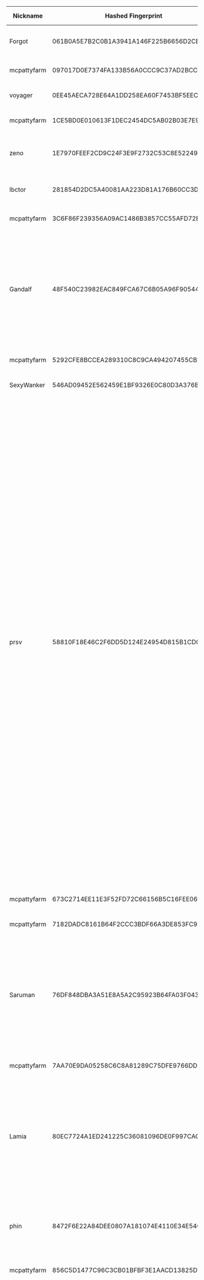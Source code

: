 | Nickname |  Hashed Fingerprint	| Or Addresses | Contact | Running | Flags | Last Seen | First Seen | Last Restarted | Advertised Bandwidth | Platform | Version | Version Status | Recommended Version | Verified hostnames | Exit policy |
|---|---|---|---|---|---|---|---|---|---|---|---|---|---|---|---|
|Forgot | 061B0A5E7B2C0B1A3941A146F225B6656D2CB54D | ["91.103.253.88:443"] | here@gmail.com | true | Fast, Running, V2Dir, Valid | 2025-08-21 15:00:00 | 2025-08-21 04:00:00 | 2025-08-21 03:05:51 | 2387968 | Tor 0.4.8.10 on Linux | 0.4.8.10 | recommended | true | N/A | ["reject *:*"]|
|mcpattyfarm | 097017D0E7374FA133B56A0CCC9C37AD2BCCFA4D | ["72.60.68.40:443","[2a02:4780:2d:c368::1]:443"] | N/A | true | Running, V2Dir, Valid | 2025-08-21 15:00:00 | 2025-08-21 00:00:00 | 2025-08-20 23:47:16 | 0 | Tor 0.4.8.17 on Linux | 0.4.8.17 | recommended | true | ["srv931163.hstgr.cloud"] | ["reject *:*"]|
|voyager | 0EE45AECA728E64A1DD258EA60F7453BF5EECEA6 | ["114.23.118.53:443","[2406:1e00:9002:102::2140]:443"] | Aiden <aiden dot tor at pm dot me> | true | Running, V2Dir, Valid | 2025-08-21 15:00:00 | 2025-08-21 07:00:00 | 2025-08-21 06:23:31 | 0 | Tor 0.4.8.17 on Linux | 0.4.8.17 | recommended | true | N/A | ["reject *:*"]|
|mcpattyfarm | 1CE5BD0E010613F1DEC2454DC5AB02B03E7E90D1 | ["148.230.85.4:443","[2a02:4780:2d:1996::1]:443"] | N/A | true | Running, V2Dir, Valid | 2025-08-21 15:00:00 | 2025-08-21 01:00:00 | 2025-08-20 23:47:14 | 0 | Tor 0.4.8.17 on Linux | 0.4.8.17 | recommended | true | ["srv931150.hstgr.cloud"] | ["reject *:*"]|
|zeno | 1E7970FEEF2CD9C24F3E9F2732C53C8E52249E80 | ["135.181.116.121:443","[2a01:4f9:4b:1c50::2]:443"] | azgard email:admin[]relays.foo url:https://relays.foo uplinkbw:100 ciissversion:2 | true | Running, V2Dir, Valid | 2025-08-21 15:00:00 | 2025-08-21 05:00:00 | 2025-08-21 04:00:09 | 0 | Tor 0.4.8.17 on Linux | 0.4.8.17 | recommended | true | ["static.121.116.181.135.clients.your-server.de"] | ["reject *:*"]|
|lbctor | 281854D2DC5A40081AA223D81A176B60CC3DBAD2 | ["70.34.218.251:443","[2a05:f480:2000:2620:5400:5ff:fe97:a298]:443"] | N/A | true | Running, Valid | 2025-08-21 15:00:00 | 2025-08-21 10:00:00 | 2025-08-21 09:20:40 | 0 | Tor 0.4.8.17 on FreeBSD | 0.4.8.17 | recommended | true | N/A | ["reject *:*"]|
|mcpattyfarm | 3C6F86F239356A09AC1486B3857CC55AFD72BBBB | ["72.60.68.39:443","[2a02:4780:2d:551::1]:443"] | N/A | true | Running, V2Dir, Valid | 2025-08-21 15:00:00 | 2025-08-21 15:00:00 | 2025-08-21 14:47:45 | 0 | Tor 0.4.8.17 on Linux | 0.4.8.17 | recommended | true | ["srv931162.hstgr.cloud"] | ["reject *:*"]|
|Gandalf | 48F540C23982EAC849FCA67C6B05A96F9054449C | ["45.144.174.114:443","[2605:e440:15::2e]:443"] | bilbo | true | Exit, Running, V2Dir, Valid | 2025-08-21 15:00:00 | 2025-08-21 09:00:00 | 2025-08-21 08:27:31 | 0 | Tor 0.4.8.17 on Linux | 0.4.8.17 | recommended | true | N/A | ["reject 0.0.0.0/8:*","reject 169.254.0.0/16:*","reject 127.0.0.0/8:*","reject 192.168.0.0/16:*","reject 10.0.0.0/8:*","reject 172.16.0.0/12:*","reject 45.144.174.114:*","reject *:25","reject *:119","reject *:135-139","reject *:445","reject *:1214","reject *:4661-4666","reject *:6346-6429","reject *:6699","reject *:6881-6999","accept *:*"]|
|mcpattyfarm | 5292CFE8BCCEA289310C8C9CA494207455CBBE11 | ["148.230.85.6:443","[2a02:4780:2d:1ac3::1]:443"] | N/A | true | Running, V2Dir, Valid | 2025-08-21 15:00:00 | 2025-08-21 01:00:00 | 2025-08-20 23:47:13 | 0 | Tor 0.4.8.17 on Linux | 0.4.8.17 | recommended | true | ["srv931152.hstgr.cloud"] | ["reject *:*"]|
|SexyWanker | 546AD09452E562459E1BF9326E0C80D3A376B356 | ["193.233.247.77:28443"] | N/A | true | Running, V2Dir, Valid | 2025-08-21 15:00:00 | 2025-08-21 14:00:00 | 2025-08-21 12:55:24 | 0 | Tor 0.4.8.17 on Linux | 0.4.8.17 | recommended | true | N/A | ["reject *:*"]|
|prsv | 58810F18E46C2F6DD5D124E24954D815B1CD0C06 | ["176.65.134.4:9100","[2602:f915:f:3b43::1]:9100"] | email:admin[]prsv.ch url:https://prsv.ch/ proof:uri-rsa ciissversion:2 | true | Exit, Running, V2Dir, Valid | 2025-08-21 15:00:00 | 2025-08-21 05:00:00 | 2025-08-21 04:23:54 | 0 | Tor 0.4.8.17 on Linux | 0.4.8.17 | recommended | true | N/A | ["reject 0.0.0.0/8:*","reject 169.254.0.0/16:*","reject 127.0.0.0/8:*","reject 192.168.0.0/16:*","reject 10.0.0.0/8:*","reject 172.16.0.0/12:*","reject 176.65.134.4:*","accept *:43","accept *:53","accept *:79-81","accept *:194","accept *:220","accept *:389","accept *:443","accept *:531","accept *:543-544","accept *:554","accept *:563","accept *:636","accept *:706","accept *:853","accept *:873","accept *:902-904","accept *:981","accept *:989-995","accept *:1194","accept *:1220","accept *:1293","accept *:1500","accept *:1533","accept *:1677","accept *:1723","accept *:1755","accept *:1863","accept *:2082","accept *:2083","accept *:2086-2087","accept *:2095-2096","accept *:2102-2104","accept *:3128","accept *:3690","accept *:4321","accept *:4643","accept *:5050","accept *:5190","accept *:5222-5223","accept *:5228","accept *:6660-6669","accept *:6679","accept *:6697","accept *:8000","accept *:8008","accept *:8074","accept *:8080","accept *:8082","accept *:8087-8088","accept *:8332-8333","accept *:8443","accept *:8888","accept *:9418","accept *:9999","accept *:10000","accept *:11371","accept *:19294","accept *:19638","accept *:50002","accept *:64738","reject *:*"]|
|mcpattyfarm | 673C2714EE11E3F52FD72C66156B5C16FEE062AC | ["72.60.68.43:443","[2a02:4780:2d:4be8::1]:443"] | N/A | true | Running, V2Dir, Valid | 2025-08-21 15:00:00 | 2025-08-21 00:00:00 | 2025-08-20 23:47:16 | 0 | Tor 0.4.8.17 on Linux | 0.4.8.17 | recommended | true | ["srv931164.hstgr.cloud"] | ["reject *:*"]|
|mcpattyfarm | 7182DADC8161B64F2CCC3BDF66A3DE853FC9E050 | ["148.230.85.3:443","[2a02:4780:2d:ea0a::1]:443"] | N/A | true | Running, V2Dir, Valid | 2025-08-21 15:00:00 | 2025-08-21 01:00:00 | 2025-08-20 23:47:13 | 0 | Tor 0.4.8.17 on Linux | 0.4.8.17 | recommended | true | ["srv931149.hstgr.cloud"] | ["reject *:*"]|
|Saruman | 76DF848DBA3A51E8A5A2C95923B64FA03F043C59 | ["46.17.41.68:443","[2a00:b700::21f]:443"] | Bilby | true | Exit, Running, V2Dir, Valid | 2025-08-21 15:00:00 | 2025-08-21 09:00:00 | 2025-08-21 08:28:33 | 0 | Tor 0.4.8.17 on Linux | 0.4.8.17 | recommended | true | N/A | ["reject 0.0.0.0/8:*","reject 169.254.0.0/16:*","reject 127.0.0.0/8:*","reject 192.168.0.0/16:*","reject 10.0.0.0/8:*","reject 172.16.0.0/12:*","reject 46.17.41.68:*","reject *:25","reject *:119","reject *:135-139","reject *:445","reject *:1214","reject *:4661-4666","reject *:6346-6429","reject *:6699","reject *:6881-6999","accept *:*"]|
|mcpattyfarm | 7AA70E9DA05258C6C8A81289C75DFE9766DDD2E6 | ["72.60.68.28:443","[2a02:4780:2d:3ee5::1]:443"] | N/A | true | Running, V2Dir, Valid | 2025-08-21 15:00:00 | 2025-08-21 01:00:00 | 2025-08-20 23:47:19 | 0 | Tor 0.4.8.17 on Linux | 0.4.8.17 | recommended | true | ["srv931156.hstgr.cloud"] | ["reject *:*"]|
|Lamia | 80EC7724A1ED241225C36081096DE0F997CACAFC | ["45.134.48.153:443","[2a0c:9f00:2:12fa::1]:443"] | 1+passon@keemail.me | true | Exit, Running, V2Dir, Valid | 2025-08-21 15:00:00 | 2025-08-21 00:00:00 | 2025-08-20 23:09:54 | 0 | Tor 0.4.8.17 on Linux | 0.4.8.17 | recommended | true | N/A | ["reject 0.0.0.0/8:*","reject 169.254.0.0/16:*","reject 127.0.0.0/8:*","reject 192.168.0.0/16:*","reject 10.0.0.0/8:*","reject 172.16.0.0/12:*","reject 45.134.48.153:*","reject *:25","reject *:119","reject *:135-139","reject *:445","reject *:1214","reject *:4661-4666","reject *:6346-6429","reject *:6699","reject *:6881-6999","accept *:*"]|
|phin | 8472F6E22A84DEE0807A181074E4110E34E540F8 | ["107.175.93.157:9001"] | Phin Bartkus | true | Exit, Running, V2Dir, Valid | 2025-08-21 15:00:00 | 2025-08-21 03:00:00 | 2025-08-21 02:22:15 | 0 | Tor 0.4.8.17 on Linux | 0.4.8.17 | recommended | true | N/A | ["reject 0.0.0.0/8:*","reject 169.254.0.0/16:*","reject 127.0.0.0/8:*","reject 192.168.0.0/16:*","reject 10.0.0.0/8:*","reject 172.16.0.0/12:*","reject 107.175.93.157:*","accept *:*"]|
|mcpattyfarm | 856C5D1477C96C3CB01BFBF3E1AACD13825D59A3 | ["72.60.68.45:443","[2a02:4780:2d:b273::1]:443"] | N/A | true | Running, V2Dir, Valid | 2025-08-21 15:00:00 | 2025-08-21 00:00:00 | 2025-08-20 23:47:18 | 0 | Tor 0.4.8.17 on Linux | 0.4.8.17 | recommended | true | ["srv931165.hstgr.cloud"] | ["reject *:*"]|
|prsv | 8DB011205AE5D46F0A9FCC81E8AD81C0348C804D | ["176.65.134.4:9300","[2602:f915:f:3b43::1]:9300"] | email:admin[]prsv.ch url:https://prsv.ch/ proof:uri-rsa ciissversion:2 | true | Exit, Running, V2Dir, Valid | 2025-08-21 15:00:00 | 2025-08-21 05:00:00 | 2025-08-21 04:25:09 | 0 | Tor 0.4.8.17 on Linux | 0.4.8.17 | recommended | true | N/A | ["reject 0.0.0.0/8:*","reject 169.254.0.0/16:*","reject 127.0.0.0/8:*","reject 192.168.0.0/16:*","reject 10.0.0.0/8:*","reject 172.16.0.0/12:*","reject 176.65.134.4:*","accept *:43","accept *:53","accept *:79-81","accept *:194","accept *:220","accept *:389","accept *:443","accept *:531","accept *:543-544","accept *:554","accept *:563","accept *:636","accept *:706","accept *:853","accept *:873","accept *:902-904","accept *:981","accept *:989-995","accept *:1194","accept *:1220","accept *:1293","accept *:1500","accept *:1533","accept *:1677","accept *:1723","accept *:1755","accept *:1863","accept *:2082","accept *:2083","accept *:2086-2087","accept *:2095-2096","accept *:2102-2104","accept *:3128","accept *:3690","accept *:4321","accept *:4643","accept *:5050","accept *:5190","accept *:5222-5223","accept *:5228","accept *:6660-6669","accept *:6679","accept *:6697","accept *:8000","accept *:8008","accept *:8074","accept *:8080","accept *:8082","accept *:8087-8088","accept *:8332-8333","accept *:8443","accept *:8888","accept *:9418","accept *:9999","accept *:10000","accept *:11371","accept *:19294","accept *:19638","accept *:50002","accept *:64738","reject *:*"]|
|mcpattyfarm | 9C0C042F4E002A9CDEE249C6EA249C103A3FFB9C | ["72.60.68.37:443","[2a02:4780:2d:e30d::1]:443"] | N/A | true | Running, V2Dir, Valid | 2025-08-21 15:00:00 | 2025-08-21 01:00:00 | 2025-08-20 23:47:17 | 0 | Tor 0.4.8.17 on Linux | 0.4.8.17 | recommended | true | ["srv931160.hstgr.cloud"] | ["reject *:*"]|
|subZERO | A91B3A718ACE32AC30EDABF956DBAEAC9644022B | ["45.156.87.49:443"] | mail@choko.com | false | Running, V2Dir, Valid | 2025-08-21 02:00:00 | 2025-08-21 02:00:00 | 2025-08-21 00:53:27 | 193536 | Tor 0.4.8.10 on Linux | 0.4.8.10 | recommended | true | N/A | ["reject *:*"]|
|prsv | AB5B8484581D3A624F5358E89F176419DF81ADAE | ["176.65.134.4:9200","[2602:f915:f:3b43::1]:9200"] | email:admin[]prsv.ch url:https://prsv.ch/ proof:uri-rsa ciissversion:2 | true | Exit, Running, V2Dir, Valid | 2025-08-21 15:00:00 | 2025-08-21 05:00:00 | 2025-08-21 04:22:30 | 0 | Tor 0.4.8.17 on Linux | 0.4.8.17 | recommended | true | N/A | ["reject 0.0.0.0/8:*","reject 169.254.0.0/16:*","reject 127.0.0.0/8:*","reject 192.168.0.0/16:*","reject 10.0.0.0/8:*","reject 172.16.0.0/12:*","reject 176.65.134.4:*","accept *:43","accept *:53","accept *:79-81","accept *:194","accept *:220","accept *:389","accept *:443","accept *:531","accept *:543-544","accept *:554","accept *:563","accept *:636","accept *:706","accept *:853","accept *:873","accept *:902-904","accept *:981","accept *:989-995","accept *:1194","accept *:1220","accept *:1293","accept *:1500","accept *:1533","accept *:1677","accept *:1723","accept *:1755","accept *:1863","accept *:2082","accept *:2083","accept *:2086-2087","accept *:2095-2096","accept *:2102-2104","accept *:3128","accept *:3690","accept *:4321","accept *:4643","accept *:5050","accept *:5190","accept *:5222-5223","accept *:5228","accept *:6660-6669","accept *:6679","accept *:6697","accept *:8000","accept *:8008","accept *:8074","accept *:8080","accept *:8082","accept *:8087-8088","accept *:8332-8333","accept *:8443","accept *:8888","accept *:9418","accept *:9999","accept *:10000","accept *:11371","accept *:19294","accept *:19638","accept *:50002","accept *:64738","reject *:*"]|
|mcpattyfarm | AEE42DECE9E6EC415EEA132782DB850BA4885B93 | ["148.230.85.5:443","[2a02:4780:2d:edc2::1]:443"] | N/A | true | Running, V2Dir, Valid | 2025-08-21 15:00:00 | 2025-08-21 01:00:00 | 2025-08-20 23:47:14 | 0 | Tor 0.4.8.17 on Linux | 0.4.8.17 | recommended | true | ["srv931151.hstgr.cloud"] | ["reject *:*"]|
|Unnamed | C79B333DE90C87CCB3E7837A8BBB72AA9EE7B73F | ["75.33.154.223:9001"] | cwire4@protonmail.com | false | Running, Valid | 2025-08-21 09:00:00 | 2025-08-21 02:00:00 | 2025-08-21 14:51:19 | 0 | Tor 0.4.8.10 on Linux | 0.4.8.10 | recommended | true | ["75-33-154-223.lightspeed.tukrga.sbcglobal.net"] | ["reject *:*"]|
|Pocahontas | CA7072A9E56B21F8407B547384B3A4E64A6FA2AE | ["37.187.124.96:9150"] | Random Joe <eric AT circuletica DOT org> | false | Running, V2Dir, Valid | 2025-08-21 10:00:00 | 2025-08-21 01:00:00 | 2025-08-21 00:05:57 | 74752 | Tor 0.4.8.16 on Linux | 0.4.8.16 | recommended | true | ["ovh.gargantilla.net"] | ["reject *:*"]|
|prsv | CD17409340BBBDD84B3D525B4BF45B227D4D736F | ["176.65.134.4:9000","[2602:f915:f:3b43::1]:9000"] | email:admin[]prsv.ch url:https://prsv.ch/ proof:uri-rsa ciissversion:2 | true | Exit, Running, V2Dir, Valid | 2025-08-21 15:00:00 | 2025-08-21 05:00:00 | 2025-08-21 04:23:18 | 0 | Tor 0.4.8.17 on Linux | 0.4.8.17 | recommended | true | N/A | ["reject 0.0.0.0/8:*","reject 169.254.0.0/16:*","reject 127.0.0.0/8:*","reject 192.168.0.0/16:*","reject 10.0.0.0/8:*","reject 172.16.0.0/12:*","reject 176.65.134.4:*","accept *:43","accept *:53","accept *:79-81","accept *:194","accept *:220","accept *:389","accept *:443","accept *:531","accept *:543-544","accept *:554","accept *:563","accept *:636","accept *:706","accept *:853","accept *:873","accept *:902-904","accept *:981","accept *:989-995","accept *:1194","accept *:1220","accept *:1293","accept *:1500","accept *:1533","accept *:1677","accept *:1723","accept *:1755","accept *:1863","accept *:2082","accept *:2083","accept *:2086-2087","accept *:2095-2096","accept *:2102-2104","accept *:3128","accept *:3690","accept *:4321","accept *:4643","accept *:5050","accept *:5190","accept *:5222-5223","accept *:5228","accept *:6660-6669","accept *:6679","accept *:6697","accept *:8000","accept *:8008","accept *:8074","accept *:8080","accept *:8082","accept *:8087-8088","accept *:8332-8333","accept *:8443","accept *:8888","accept *:9418","accept *:9999","accept *:10000","accept *:11371","accept *:19294","accept *:19638","accept *:50002","accept *:64738","reject *:*"]|
|mcpattyfarm | D242E6649FF2D0E6F23A92AD7B061A6B9882E143 | ["72.60.68.46:443","[2a02:4780:2d:b6a8::1]:443"] | N/A | true | Running, V2Dir, Valid | 2025-08-21 15:00:00 | 2025-08-21 00:00:00 | 2025-08-20 23:47:17 | 0 | Tor 0.4.8.17 on Linux | 0.4.8.17 | recommended | true | ["srv931166.hstgr.cloud"] | ["reject *:*"]|
|mcpattyfarm | DB538489C7F2AF07655145408AFB581923EBD9B1 | ["148.230.85.7:443","[2a02:4780:2d:3b08::1]:443"] | N/A | true | Running, V2Dir, Valid | 2025-08-21 15:00:00 | 2025-08-21 01:00:00 | 2025-08-20 23:47:15 | 0 | Tor 0.4.8.17 on Linux | 0.4.8.17 | recommended | true | ["srv931153.hstgr.cloud"] | ["reject *:*"]|
|nvhlNL02 | DCEC4534CA275A085AAE426F7C4963A60E38060F | ["195.170.172.212:443","[2a0b:8bc0:2:b6a8::1]:443"] | tor-nl-02@nvhl.nl | true | Exit, Running, Valid | 2025-08-21 15:00:00 | 2025-08-21 13:00:00 | 2025-08-21 12:32:36 | 0 | Tor 0.4.8.10 on Linux | 0.4.8.10 | recommended | true | N/A | ["reject 0.0.0.0/8:*","reject 169.254.0.0/16:*","reject 127.0.0.0/8:*","reject 192.168.0.0/16:*","reject 10.0.0.0/8:*","reject 172.16.0.0/12:*","reject 195.170.172.212:*","accept *:20-21","accept *:22","accept *:23","accept *:43","accept *:53","accept *:79","accept *:80-81","accept *:88","accept *:110","accept *:143","accept *:194","accept *:220","accept *:389","accept *:443","accept *:464","accept *:465","accept *:531","accept *:543-544","accept *:554","accept *:563","accept *:587","accept *:636","accept *:706","accept *:749","accept *:853","accept *:873","accept *:902-904","accept *:981","accept *:989-990","accept *:991","accept *:992","accept *:993","accept *:994","accept *:995","accept *:1194","accept *:1220","accept *:1293","accept *:1500","accept *:1533","accept *:1677","accept *:1723","accept *:1755","accept *:1863","accept *:2082","accept *:2083","accept *:2086-2087","accept *:2095-2096","accept *:2102-2104","accept *:3128","accept *:3389","accept *:3690","accept *:4321","accept *:4643","accept *:5050","accept *:5190","accept *:5222-5223","accept *:5228","accept *:5900","accept *:6660-6669","accept *:6679","accept *:6697","accept *:8000","accept *:8008","accept *:8074","accept *:8080","accept *:8082","accept *:8087-8088","accept *:8232-8233","accept *:8332-8333","accept *:8443","accept *:8888","accept *:9418","accept *:9999","accept *:10000","accept *:11371","accept *:19294","accept *:19638","accept *:50002","accept *:64738","reject *:*"]|
|mcpattyfarm | E56393D43E8DEF2900692D6DB18A5AB6E3F1E329 | ["148.230.85.8:443","[2a02:4780:2d:4931::1]:443"] | N/A | true | Running, V2Dir, Valid | 2025-08-21 15:00:00 | 2025-08-21 01:00:00 | 2025-08-20 23:47:16 | 0 | Tor 0.4.8.17 on Linux | 0.4.8.17 | recommended | true | ["srv931154.hstgr.cloud"] | ["reject *:*"]|
|mcpattyfarm | EFF388CCF388A4B7ADA1E20D8D8670E5A3C39F33 | ["148.230.85.9:443","[2a02:4780:2d:7543::1]:443"] | N/A | true | Running, V2Dir, Valid | 2025-08-21 15:00:00 | 2025-08-21 01:00:00 | 2025-08-20 23:47:16 | 0 | Tor 0.4.8.17 on Linux | 0.4.8.17 | recommended | true | ["srv931155.hstgr.cloud"] | ["reject *:*"]|
